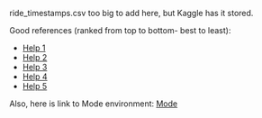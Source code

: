 ride_timestamps.csv too big to add here, but Kaggle has it stored.

Good references (ranked from top to bottom- best to least):

* [Help 1](https://github.com/wjensheng/lyft/blob/master/IdealSpeculation_Writeup_JW_ZG.ipynb)
* [Help 2](https://github.com/bew030/lyft-challenge/tree/master)
* [Help 3](https://github.com/bew030/lyft-challenge/blob/master/work%20notebooks/Jon-Workspace.ipynb)
* [Help 4](https://github.com/anshul1004/LyftDataChallenge/blob/master/cizos_Writeup_AK_AP.pdf)
* [Help 5](https://github.com/AugmentedMode/Lyft-Data-Challenge/tree/master)

Also, here is link to Mode environment:
[Mode](https://app.mode.com/editor/mindy_ng/reports/177ab86e9669/queries/76ed4aa76f66)
